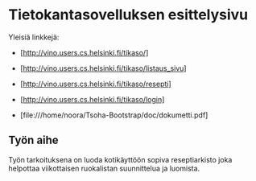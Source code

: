 # Tietokantasovelluksen esittelysivu

Yleisiä linkkejä:

* [http://vino.users.cs.helsinki.fi/tikaso/]
* [http://vino.users.cs.helsinki.fi/tikaso/listaus_sivu]
* [http://vino.users.cs.helsinki.fi/tikaso/resepti]
* [http://vino.users.cs.helsinki.fi/tikaso/login]

* [file:///home/noora/Tsoha-Bootstrap/doc/dokumetti.pdf]

## Työn aihe

Työn tarkoituksena on luoda kotikäyttöön sopiva reseptiarkisto joka helpottaa viikottaisen ruokalistan suunnittelua ja luomista.
